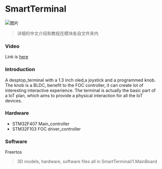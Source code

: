 # SmartTerminal
![图片](https://github.com/Ervinsworld/SmartTerminal/blob/main/1.MainBoard/4.Docs/images/body1.jpg "pic")
> 详细的中文介绍和教程在模块各自文件夹内
### Video
Link is [here](https://www.bilibili.com/video/BV1Vm421p7aq)
### Introduction
A desptop_terminal with a 1.3 inch oled,a joystick and a programmed knob.
The knob is a BLDC, benefit to the FOC controller, it can create lot of interesting interactive experience.
The terminal is actually the basic part of a IoT plan, which aims to provide a physical interaction for all the IoT devices.
### Hardware
- STM32F407 Main_controller
- STM32F103 FOC driver_controller
### Software
Freertos
> 3D models, hardware, software files all in SmartTerminal/1.MainBoard


